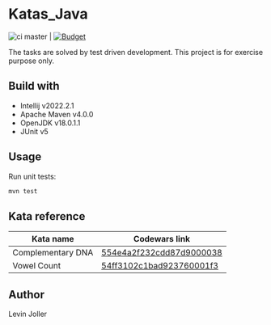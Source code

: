 # Katas_Java

![ci master](https://github.com/levinjoller/kajava/actions/workflows/maven.yml/badge.svg)
| [![Budget](https://www.codewars.com/users/Arccos/badges/small)](https://www.codewars.com/users/Arccos/badges/small)

The tasks are solved by test driven development. This project is for exercise purpose only.

## Build with

- Intellij v2022.2.1
- Apache Maven v4.0.0
- OpenJDK v18.0.1.1
- JUnit v5

## Usage

Run unit tests:

```sh
mvn test
```

## Kata reference

| Kata name         | Codewars link                                                                           |
|-------------------|-----------------------------------------------------------------------------------------|
| Complementary DNA | [554e4a2f232cdd87d9000038](https://www.codewars.com/kata/554e4a2f232cdd87d9000038/java) |
| Vowel Count       | [54ff3102c1bad923760001f3](https://www.codewars.com/kata/54ff3102c1bad923760001f3)      |

## Author

Levin Joller

